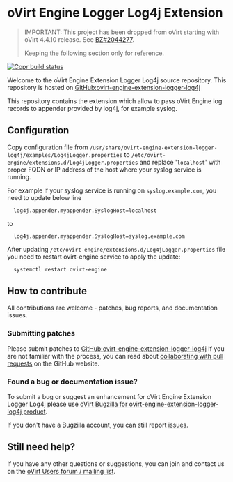 # oVirt Engine Logger Log4j Extension


> IMPORTANT: This project has been dropped from oVirt starting with oVirt 4.4.10 release.
> See [BZ#2044277](https://bugzilla.redhat.com/show_bug.cgi?id=2044277).
>
> Keeping the following section only for reference.


[![Copr build status](https://copr.fedorainfracloud.org/coprs/ovirt/ovirt-master-snapshot/package/ovirt-engine-extension-logger-log4j/status_image/last_build.png)](https://copr.fedorainfracloud.org/coprs/ovirt/ovirt-master-snapshot/package/ovirt-engine-extension-logger-log4j/)

Welcome to the oVirt Engine Extension Logger Log4j source repository.
This repository is hosted on [GitHub:ovirt-engine-extension-logger-log4j](https://github.com/oVirt/ovirt-engine-extension-logger-log4j)

This repository contains the extension which allow to pass oVirt Engine log records to appender provided by log4j, for example syslog.

## Configuration

Copy configuration file from `/usr/share/ovirt-engine-extension-logger-log4j/examples/Log4jLogger.properties`
to `/etc/ovirt-engine/extensions.d/Log4jLogger.properties` and replace
'`localhost`' with proper FQDN or IP address of the host where your syslog
service is running.

For example if your syslog service is running on `syslog.example.com`, you need to update below line

```
  log4j.appender.myappender.SyslogHost=localhost
```

to

```
  log4j.appender.myappender.SyslogHost=syslog.example.com
```

After updating `/etc/ovirt-engine/extensions.d/Log4jLogger.properties` file
you need to restart ovirt-engine service to apply the update:

```bash
  systemctl restart ovirt-engine
```


## How to contribute

All contributions are welcome - patches, bug reports, and documentation issues.

### Submitting patches

Please submit patches to [GitHub:ovirt-engine-extension-logger-log4j](https://github.com/oVirt/ovirt-engine-extension-logger-log4j)
 If you are not familiar with the process, you can read about [collaborating with pull requests](https://docs.github.com/en/pull-requests/collaborating-with-pull-requests/proposing-changes-to-your-work-with-pull-requests) on the GitHub website.

### Found a bug or documentation issue?
To submit a bug or suggest an enhancement for oVirt Engine Extension Logger Log4j please use
[oVirt Bugzilla for ovirt-engine-extension-logger-log4j product](https://bugzilla.redhat.com/enter_bug.cgi?product=ovirt-engine-extension-logger-log4j).

If you don't have a Bugzilla account, you can still report [issues](https://github.com/oVirt/ovirt-engine-extension-logger-log4j/issues).

## Still need help?

If you have any other questions or suggestions, you can join and contact us on the [oVirt Users forum / mailing list](https://lists.ovirt.org/admin/lists/users.ovirt.org/).

